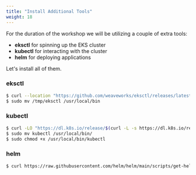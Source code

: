 ```yaml
---
title: "Install Additional Tools"
weight: 18
---
```


For the duration of the workshop we will be utilizing a couple of extra tools:

- **eksctl** for spinning up the EKS cluster
- **kubectl** for interacting with the cluster
- **helm** for deploying applications

Let's install all of them.

### eksctl

```bash
$ curl --location "https://github.com/weaveworks/eksctl/releases/latest/download/eksctl_$(uname -s)_amd64.tar.gz" | tar xz -C /tmp
$ sudo mv /tmp/eksctl /usr/local/bin
```

### kubectl

```bash
$ curl -LO "https://dl.k8s.io/release/$(curl -L -s https://dl.k8s.io/release/stable.txt)/bin/linux/amd64/kubectl"
$ sudo mv kubectl /usr/local/bin/
$ sudo chmod +x /usr/local/bin/kubectl
```

### helm

```bash
$ curl https://raw.githubusercontent.com/helm/helm/main/scripts/get-helm-3 | bash
```
